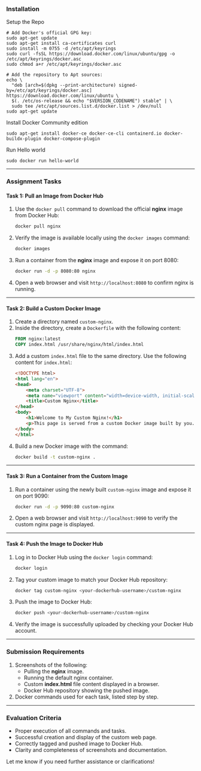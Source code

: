 ### Installation

Setup the Repo
```
# Add Docker's official GPG key:
sudo apt-get update
sudo apt-get install ca-certificates curl
sudo install -m 0755 -d /etc/apt/keyrings
sudo curl -fsSL https://download.docker.com/linux/ubuntu/gpg -o /etc/apt/keyrings/docker.asc
sudo chmod a+r /etc/apt/keyrings/docker.asc

# Add the repository to Apt sources:
echo \
  "deb [arch=$(dpkg --print-architecture) signed-by=/etc/apt/keyrings/docker.asc] https://download.docker.com/linux/ubuntu \
  $(. /etc/os-release && echo "$VERSION_CODENAME") stable" | \
  sudo tee /etc/apt/sources.list.d/docker.list > /dev/null
sudo apt-get update
```

Install Docker Community edition
```
sudo apt-get install docker-ce docker-ce-cli containerd.io docker-buildx-plugin docker-compose-plugin
```

Run Hello world
```
sudo docker run hello-world
```

---

### **Assignment Tasks**

#### **Task 1: Pull an Image from Docker Hub**
1. Use the `docker pull` command to download the official **nginx** image from Docker Hub:
   ```bash
   docker pull nginx
   ```
2. Verify the image is available locally using the `docker images` command:
   ```bash
   docker images
   ```
3. Run a container from the **nginx** image and expose it on port 8080:
   ```bash
   docker run -d -p 8080:80 nginx
   ```
4. Open a web browser and visit `http://localhost:8080` to confirm nginx is running.

---

#### **Task 2: Build a Custom Docker Image**
1. Create a directory named `custom-nginx`.
2. Inside the directory, create a `Dockerfile` with the following content:
   ```dockerfile
   FROM nginx:latest
   COPY index.html /usr/share/nginx/html/index.html
   ```
3. Add a custom `index.html` file to the same directory. Use the following content for `index.html`:
   ```html
   <!DOCTYPE html>
   <html lang="en">
   <head>
       <meta charset="UTF-8">
       <meta name="viewport" content="width=device-width, initial-scale=1.0">
       <title>Custom Nginx</title>
   </head>
   <body>
       <h1>Welcome to My Custom Nginx!</h1>
       <p>This page is served from a custom Docker image built by you.</p>
   </body>
   </html>
   ```
4. Build a new Docker image with the command:
   ```bash
   docker build -t custom-nginx .
   ```

---

#### **Task 3: Run a Container from the Custom Image**
1. Run a container using the newly built `custom-nginx` image and expose it on port 9090:
   ```bash
   docker run -d -p 9090:80 custom-nginx
   ```
2. Open a web browser and visit `http://localhost:9090` to verify the custom nginx page is displayed.

---

#### **Task 4: Push the Image to Docker Hub**
1. Log in to Docker Hub using the `docker login` command:
   ```bash
   docker login
   ```
2. Tag your custom image to match your Docker Hub repository:
   ```bash
   docker tag custom-nginx <your-dockerhub-username>/custom-nginx
   ```
3. Push the image to Docker Hub:
   ```bash
   docker push <your-dockerhub-username>/custom-nginx
   ```
4. Verify the image is successfully uploaded by checking your Docker Hub account.

---

### **Submission Requirements**
1. Screenshots of the following:
   - Pulling the **nginx** image.
   - Running the default nginx container.
   - Custom **index.html** file content displayed in a browser.
   - Docker Hub repository showing the pushed image.
2. Docker commands used for each task, listed step by step.

---

### **Evaluation Criteria**
- Proper execution of all commands and tasks.
- Successful creation and display of the custom web page.
- Correctly tagged and pushed image to Docker Hub.
- Clarity and completeness of screenshots and documentation.

Let me know if you need further assistance or clarifications!

